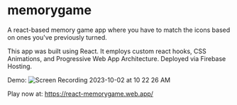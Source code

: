 # memorygame

A react-based memory game app where you have to match the icons based on ones you've previously turned.

This app was built using React. It employs custom react hooks, CSS Animations, and Progressive Web App Architecture. Deployed via Firebase Hosting.

Demo: 
![Screen Recording 2023-10-02 at 10 22 26 AM](https://github.com/apoorvpachori/memorygame/assets/41656573/3ca7f48e-c9ee-476c-810f-d5ea8d23fe90)


Play now at: 
https://react-memorygame.web.app/
